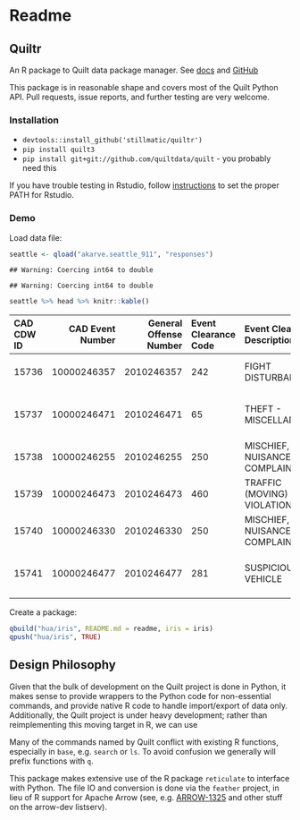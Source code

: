 Readme
================

Quiltr
------

An R package to Quilt data package manager. See [docs](https://docs.quiltdata.com/) and [GitHub](https://github.com/quiltdata/quilt)

This package is in reasonable shape and covers most of the Quilt Python API. Pull requests, issue reports, and further testing are very welcome.

### Installation

-   `devtools::install_github('stillmatic/quiltr')`
-   `pip install quilt3`
-   `pip install git+git://github.com/quiltdata/quilt` - you probably need this

If you have trouble testing in Rstudio, follow [instructions](https://stackoverflow.com/questions/31121645/rstudio-shows-a-different-path-variable) to set the proper PATH for Rstudio.

### Demo

Load data file:

``` r
seattle <- qload("akarve.seattle_911", "responses")
```

    ## Warning: Coercing int64 to double

    ## Warning: Coercing int64 to double

``` r
seattle %>% head %>% knitr::kable()
```

| CAD CDW ID |  CAD Event Number|  General Offense Number| Event Clearance Code | Event Clearance Description   | Event Clearance SubGroup      | Event Clearance Group    | Event Clearance Date   | Hundred Block Location            | District/Sector | Zone/Beat | Census Tract | Longitude           | Latitude          | Incident Location              | Initial Type Description | Initial Type Subgroup | Initial Type Group | At Scene Time |
|:-----------|-----------------:|-----------------------:|:---------------------|:------------------------------|:------------------------------|:-------------------------|:-----------------------|:----------------------------------|:----------------|:----------|:-------------|:--------------------|:------------------|:-------------------------------|:-------------------------|:----------------------|:-------------------|:--------------|
| 15736      |       10000246357|              2010246357| 242                  | FIGHT DISTURBANCE             | DISTURBANCES                  | DISTURBANCES             | 07/17/2010 08:49:00 PM | 3XX BLOCK OF PINE ST              | M               | M2        | 8100.2001    | -122.33814674799999 | 47.610975163      | (47.610975163, -122.338146748) |                          |                       |                    |               |
| 15737      |       10000246471|              2010246471| 65                   | THEFT - MISCELLANEOUS         | THEFT                         | OTHER PROPERTY           | 07/17/2010 08:50:00 PM | 36XX BLOCK OF DISCOVERY PARK BLVD | Q               | Q1        | 5700.1012    | -122.404612874      | 47.65832489899999 | (47.658324899, -122.404612874) |                          |                       |                    |               |
| 15738      |       10000246255|              2010246255| 250                  | MISCHIEF, NUISANCE COMPLAINTS | NUISANCE, MISCHIEF COMPLAINTS | NUISANCE, MISCHIEF       | 07/17/2010 08:55:00 PM | 21XX BLOCK OF 3RD AVE             | M               | M2        | 7200.2025    | -122.342843234      | 47.613551471      | (47.613551471, -122.342843234) |                          |                       |                    |               |
| 15739      |       10000246473|              2010246473| 460                  | TRAFFIC (MOVING) VIOLATION    | TRAFFIC RELATED CALLS         | TRAFFIC RELATED CALLS    | 07/17/2010 09:00:00 PM | 7XX BLOCK OF ROY ST               | D               | D1        | 7200.1002    | -122.341846999      | 47.625401388      | (47.625401388, -122.341846999) |                          |                       |                    |               |
| 15740      |       10000246330|              2010246330| 250                  | MISCHIEF, NUISANCE COMPLAINTS | NUISANCE, MISCHIEF COMPLAINTS | NUISANCE, MISCHIEF       | 07/17/2010 09:00:00 PM | 9XX BLOCK OF ALOHA ST             | D               | D1        | 6700.1009    | -122.339708605      | 47.627424837      | (47.627424837, -122.339708605) |                          |                       |                    |               |
| 15741      |       10000246477|              2010246477| 281                  | SUSPICIOUS VEHICLE            | SUSPICIOUS CIRCUMSTANCES      | SUSPICIOUS CIRCUMSTANCES | 07/17/2010 09:02:00 PM | 30XX BLOCK OF W GOVERNMENT WAY    | Q               | Q1        | 5700.2005    | -122.39662681       | 47.66131158       | (47.66131158, -122.39662681)   |                          |                       |                    |               |

Create a package:

``` r
qbuild("hua/iris", README.md = readme, iris = iris)
qpush("hua/iris", TRUE)
```

Design Philosophy
-----------------

Given that the bulk of development on the Quilt project is done in Python, it makes sense to provide wrappers to the Python code for non-essential commands, and provide native R code to handle import/export of data only. Additionally, the Quilt project is under heavy development; rather than reimplementing this moving target in R, we can use

Many of the commands named by Quilt conflict with existing R functions, especially in `base`, e.g. `search` or `ls`. To avoid confusion we generally will prefix functions with `q`.

This package makes extensive use of the R package `reticulate` to interface with Python. The file IO and conversion is done via the `feather` project, in lieu of R support for Apache Arrow (see, e.g. [ARROW-1325](https://issues.apache.org/jira/browse/ARROW-1325) and other stuff on the arrow-dev listserv).
